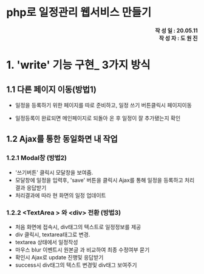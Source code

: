 # php로 일정관리 웹서비스 만들기

<div style="text-align: right"><b>작 성 일 : 20.05.11</b></div>
<div style="text-align: right"><b>작 성 자 : 도 원 진</b></div>



# 1. 'write' 기능 구현_  3가지 방식

## 1.1 다른 페이지 이동(방법1)

- 일정을 등록하기 위한 페이지를 따로 준비하고, 일정 쓰기 버튼클릭시 페이지이동

- 일정등록이 완료되면 메인페이지로 되돌아 온 후 일정이 잘 추가됐는지 확인

  

## 1.2  Ajax를 통한 동일화면 내 작업

### 1.2.1 Modal창 (방법2)

- '쓰기버튼' 클릭시 모달창을 보여줌.
- 모달창에 일정을 입력후, 'save' 버튼을 클릭시 Ajax를 통해 일정을 등록하고 처리결과 응답받기
- 처리결과에 따라 현 화면의 일정 업데이트

### 1.2.2  \<TextArea \> 와 \<div\> 전환 (방법3)

- 처음 화면에 접속시, div태그의 텍스트로 일정정보를 제공
- div 클릭시, textarea태그로 변경.
- textarea 상태에서 일정작성
- 마우스 blur 이벤트시 원본글 과 비교하여 최종 수정여부 묻기
- 확인시 Ajax로 update 진행및 응답받기
- success시 div태그의 텍스트 변경및 div태그 보여주기

